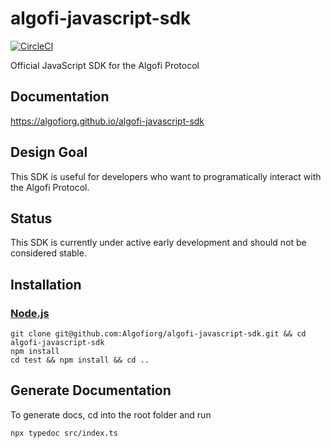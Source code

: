 # algofi-javascript-sdk

[![CircleCI](https://dl.circleci.com/status-badge/img/gh/Algofiorg/algofi-javascript-sdk/tree/main.svg?style=shield)](https://dl.circleci.com/status-badge/redirect/gh/Algofiorg/algofi-javascript-sdk/tree/main)

Official JavaScript SDK for the Algofi Protocol

## Documentation
https://algofiorg.github.io/algofi-javascript-sdk

## Design Goal
This SDK is useful for developers who want to programatically interact with the Algofi Protocol.

## Status
This SDK is currently under active early development and should not be considered stable.

## Installation

### [Node.js](https://nodejs.org/en/download/)

```
git clone git@github.com:Algofiorg/algofi-javascript-sdk.git && cd algofi-javascript-sdk
npm install
cd test && npm install && cd ..
```

## Generate Documentation

To generate docs, cd into the root folder and run

```
npx typedoc src/index.ts
```
